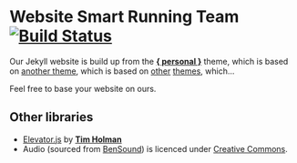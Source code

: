 # Website Smart Running Team [![Build Status](https://travis-ci.org/SmartRunningTeam/smartrunningteam.github.io.svg?branch=master)](https://travis-ci.org/SmartRunningTeam/smartrunningteam.github.io)

Our Jekyll website is build up from the [**{ personal }**](https://github.com/PanosSakkos/personal-jekyll-theme) theme, which is based on [another theme](https://github.com/kirbyt/timeline-jekyll-theme), which is based on [other](https://github.com/y7kim/agency-jekyll-theme) [themes](https://github.com/IronSummitMedia/startbootstrap-grayscale), which...

Feel free to base your website on ours.

## Other libraries
* [Elevator.js](http://tholman.com/elevator.js) by [**Tim Holman**](http://tholman.com)
* Audio (sourced from [BenSound](http://www.bensound.com/)) is licenced under [Creative Commons](http://www.bensound.com/licensing).
